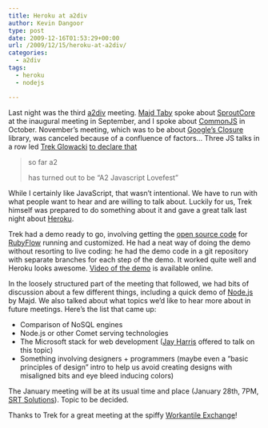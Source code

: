 ```yaml
---
title: Heroku at a2div
author: Kevin Dangoor
type: post
date: 2009-12-16T01:53:29+00:00
url: /2009/12/15/heroku-at-a2div/
categories:
  - a2div
tags:
  - heroku
  - nodejs

---
```

Last night was the third [a2div][1] meeting. [Majd Taby][2] spoke about [SproutCore][3] at the inaugural meeting in September, and I spoke about [CommonJS][4] in October. November&#8217;s meeting, which was to be about [Google&#8217;s Closure][5] library, was canceled because of a confluence of factors&#8230; Three JS talks in a row led [Trek Glowacki][6] [to declare that][7]

> so far a2 <div> has turned out to be &#8220;A2 Javascript Lovefest&#8221;

While I certainly like JavaScript, that wasn&#8217;t intentional. We have to run with what people want to hear and are willing to talk about. Luckily for us, Trek himself was prepared to do something about it and gave a great talk last night about [Heroku][8].

Trek had a demo ready to go, involving getting the [open source code][9] for [RubyFlow][10] running and customized. He had a neat way of doing the demo without resorting to live coding: he had the demo code in a git repository with separate branches for each step of the demo. It worked quite well and Heroku looks awesome. [Video of the demo][11] is available online.

In the loosely structured part of the meeting that followed, we had bits of discussion about a few different things, including a quick demo of [Node.js][12] by Majd. We also talked about what topics we&#8217;d like to hear more about in future meetings. Here&#8217;s the list that came up:

  * Comparison of NoSQL engines
  * Node.js or other Comet serving technologies
  * The Microsoft stack for web development ([Jay Harris][13] offered to talk on this topic)
  * Something involving designers + programmers (maybe even a &#8220;basic principles of design&#8221; intro to help us avoid creating designs with misaligned bits and eye bleed inducing colors)

The January meeting will be at its usual time and place (January 28th, 7PM, [SRT Solutions][14]). Topic to be decided.

Thanks to Trek for a great meeting at the spiffy [Workantile Exchange][15]!

 [1]: http://a2div.com
 [2]: http://twitter.com/Jtaby
 [3]: http://sproutcore.com/
 [4]: http://commonjs.org/
 [5]: http://code.google.com/closure/
 [6]: http://twitter.com/trek
 [7]: http://twitter.com/trek/status/5621014562
 [8]: http://heroku.com
 [9]: http://github.com/Sutto/rubyflow
 [10]: http://rubyflow.com
 [11]: http://vimeo.com/8202824
 [12]: http://nodejs.org
 [13]: http://www.cptloadtest.com/
 [14]: http://srtsolutions.com/
 [15]: http://www.workantileexchange.com/